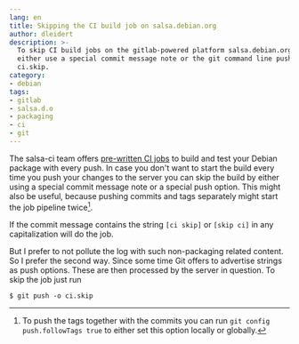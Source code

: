 ```yaml
---
lang: en
title: Skipping the CI build job on salsa.debian.org
author: dleidert
description: >-
  To skip CI build jobs on the gitlab-powered platform salsa.debian.org you can
  either use a special commit message note or the git command line push option
  ci.skip.
category:
- debian
tags:
- gitlab
- salsa.d.o
- packaging
- ci
- git
---
```


The salsa-ci team offers [pre-written CI jobs][salsa-ci] to build and test your
Debian package with every push. In case you don't want to start the build every
time you push your changes to the server you can skip the build by either using
a special commit message note or a special push option. This might also be
useful, because pushing commits and tags separately might start the job
pipeline twice[^1].

If the commit message contains the string `[ci skip]` or `[skip ci]` in any
capitalization will do the job.

But I prefer to not pollute the log with such non-packaging related content. So
I prefer the second way. Since some time Git offers to advertise strings as
push options. These are then processed by the server in question. To skip the
job just run

```
$ git push -o ci.skip
```

[^1]: To push the tags together with the commits you can run `git config
      push.followTags true` to either set this option locally or globally.

[salsa-ci]: https://salsa.debian.org/salsa-ci-team/pipeline/blob/master/README.md
[ci.skip]: https://docs.gitlab.com/ee/ci/yaml/#skipping-jobs "Gitlab documentation: Skipping jobs"

<!-- vim: set tw=79 ts=2 sw=2 ai si et: -->
